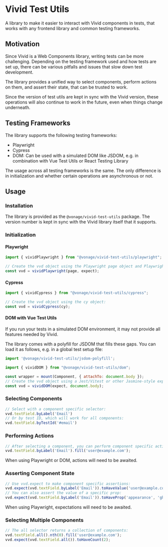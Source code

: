 # Vivid Test Utils

A library to make it easier to interact with Vivid components in tests, that works with any frontend library and common testing frameworks.

## Motivation

Since Vivid is a Web Components library, writing tests can be more challenging. Depending on the testing framework used and how tests are set up, there can be various pitfalls and issues that slow down test development.

The library provides a unified way to select components, perform actions on them, and assert their state, that can be trusted to work.

Since the version of test utils are kept in sync with the Vivid version, these operations will also continue to work in the future, even when things change underneath.

## Testing Frameworks

The library supports the following testing frameworks:

- Playwright
- Cypress
- DOM: Can be used with a simulated DOM like JSDOM, e.g. in combination with Vue Test Utils or React Testing Library

The usage across all testing frameworks is the same. The only difference is in initialization and whether certain operations are asynchronous or not. 

## Usage

### Installation

The library is provided as the `@vonage/vivid-test-utils` package. The version number is kept in sync with the Vivid library itself that it supports. 

### Initialization

#### Playwright

```js
import { vividPlaywright } from "@vonage/vivid-test-utils/playwright";

// Create the vvd object using the Playwright page object and Playwright's expect function:
const vvd = vividPlaywright(page, expect);
```

#### Cypress

```js
import { vividCypress } from "@vonage/vivid-test-utils/cypress";

// Create the vvd object using the cy object:
const vvd = vividCypress(cy);
```

#### DOM with Vue Test Utils

If you run your tests in a simulated DOM environment, it may not provide all features needed by Vivid.

The library comes with a polyfill for JSDOM that fills these gaps. You can load it as follows, e.g. in a global test setup file:

```js
import '@vonage/vivid-test-utils/jsdom-polyfill';
```

```js
import { vividDOM } from "@vonage/vivid-test-utils/dom";

const wrapper = mount(Component, { attachTo: document.body });
// Create the vvd object using a Jest/Vitest or other Jasmine-style expect function and a root DOM node:
const vvd = vividDOM(expect, document.body);
```

### Selecting Components

```js
// Select with a component specific selector:
vvd.textField.byLabel('Email')
// Or by test ID, which will work for all components:
vvd.textField.byTestId('#email')
```

### Performing Actions

```js
// After selecting a component, you can perform component specific actions:
vvd.textField.byLabel('Email').fill('user@example.com');
```

When using Playwright or DOM, actions will need to be awaited.

### Asserting Component State

```js
// Use vvd.expect to make component specific assertions:
vvd.expect(vvd.textField.byLabel('Email')).toHaveValue('user@example.com');
// You can also assert the value of a specific prop:
vvd.expect(vvd.textField.byLabel('Email')).toHaveProp('appearance', 'ghost');
```

When using Playwright, expectations will need to be awaited.

### Selecting Multiple Components

```js
// The all selector returns a collection of components:
vvd.textField.all().nth(0).fill('user@example.com');
vvd.expect(vvd.textField.all()).toHaveCount(2);
```
